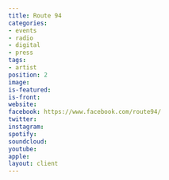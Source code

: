 ```yaml
---
title: Route 94
categories:
- events
- radio
- digital
- press
tags:
- artist
position: 2
image: 
is-featured: 
is-front: 
website:
facebook: https://www.facebook.com/route94/
twitter:
instagram:
spotify:
soundcloud: 
youtube: 
apple: 
layout: client
---
```


